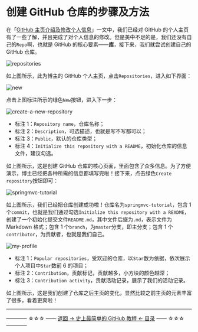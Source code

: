 # 创建 GitHub 仓库的步骤及方法

在「[GitHub 主页介绍及修改个人信息](https://github.com/guobinhit/cg-blog/blob/master/articles/github/tutorials/modify-info.md)」一文中，我们已经对 GitHub 的个人主页有了一些了解，并且完成了对个人信息的修改。但是美中不足的是，我们还没有自己的`Repo`啊，也就是 GitHub 的核心要素——**库**，接下来，我们就尝试创建自己的 GitHub 仓库。

![repositories](https://github.com/guobinhit/cg-blog/blob/master/images/github/create-repo/repositories.png)

如上图所示，此为博主的 GitHub 个人主页，点击`Repositories`，进入如下界面：

![new](https://github.com/guobinhit/cg-blog/blob/master/images/github/create-repo/new.png)

点击上图标注所示的绿色`New`按钮，进入下一步：

![create-a-new-repository](https://github.com/guobinhit/cg-blog/blob/master/images/github/create-repo/create-a-new-repository.png)

 - 标注 1：`Repository name`，仓库名称；
 - 标注 2：`Description`，可选描述，也就是写不写都可以；
 - 标注 3：`Public`，默认的仓库类型；
 - 标注 4：`Initialize this repository with a README`，初始化仓库的信息文件，建议勾选。

如上图所示，这是创建 GitHub 仓库的核心页面，里面包含了众多信息。为了方便演示，博主已经把各种所需的信息都填写完啦！接下来，点击绿色`Create repository`按钮即可：

![springmvc-tutorial](https://github.com/guobinhit/cg-blog/blob/master/images/github/create-repo/springmvc-tutorial.png)

如上图所示，我们已经把仓库创建成功啦！仓库名为`springmvc-tutorial`，包含 1 个`commit`，也就是我们通过勾选`Initialize this repository with a README`，创建了一个初始化提交文件`README.md`，其中文件后缀为`.md`，表示文件为 Markdown 格式；包含 1 个`branch`，为`master`分支，即主分支；包含 1 个`contributor`，为贡献者，也就是我们自己。

![my-profile](https://github.com/guobinhit/cg-blog/blob/master/images/github/create-repo/my-profile.png)

 - 标注 1：`Popular repositories`，受欢迎的仓库，以`Star`数为依据，依次展示个人项目中`Star`数前 6 的项目；
 - 标注 2：`Contribution`，贡献标记，贡献越多，小方块的颜色越深；
 - 标注 3：`Contribution activity`，贡献活动记录，展示了我们的活动记录。

如上图所示，这是我们创建了仓库之后主页的变化，显然比较之前主页的元素丰富了很多，看着更爽啦！


----------
———— ☆☆☆ —— [返回 -> 史上最简单的 GitHub 教程 <- 目录](https://github.com/guobinhit/cg-blog/blob/master/articles/github/README.md) —— ☆☆☆ ————
